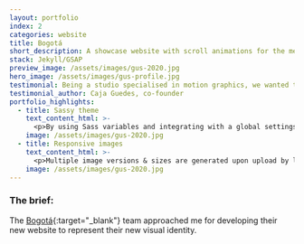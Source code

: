 ```yaml
---
layout: portfolio
index: 2
categories: website
title: Bogotá
short_description: A showcase website with scroll animations for the media agency 
stack: Jekyll/GSAP
preview_image: /assets/images/gus-2020.jpg
hero_image: /assets/images/gus-profile.jpg
testimonial: Being a studio specialised in motion graphics, we wanted to add some dynamism to our site. Gus helped us implement the scroll animations just as requested.
testimonial_author: Caja Guedes, co-founder
portfolio_highlights:
  - title: Sassy theme
    text_content_html: >-
      <p>By using Sass variables and integrating with a global settings file, the client is able to change the theme styles (fonts, colors, navigation, and more) through the <a href="https://cloudcannon.com">CloudCannon CMS</a> interface.</p>
    image: /assets/images/gus-2020.jpg  
  - title: Responsive images
    text_content_html: >-
      <p>Multiple image versions & sizes are generated upon upload by leveraging the Jekyll gem library, resulting in superb responsivity for the site's content.</p>
    image: /assets/images/gus-2020.jpg  
---
```

### The brief:

The [Bogotá](https://somosbogota.tv){:target="_blank"} team approached me for developing their new website to represent their new visual identity.